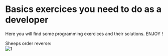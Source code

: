 # Basics exercices you need to do as a developer 
Here you will find some programming exercices and their solutions. 
ENJOY !

Sheeps order reverse:  
![1](https://user-images.githubusercontent.com/49324646/140509653-5b3fa890-9cab-4ae3-ab7b-c8df0ef3ed75.PNG)
